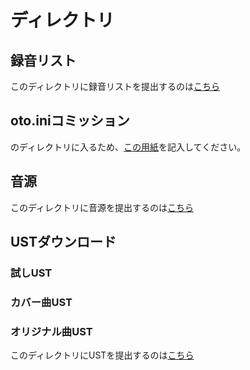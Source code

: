 # ディレクトリ
## 録音リスト
このディレクトリに録音リストを提出するのは[こちら]()
## oto.iniコミッション
のディレクトリに入るため、[この用紙]()を記入してください。
## 音源
このディレクトリに音源を提出するのは[こちら]()
## USTダウンロード
### 試しUST
### カバー曲UST
### オリジナル曲UST
このディレクトリにUSTを提出するのは[こちら]()

